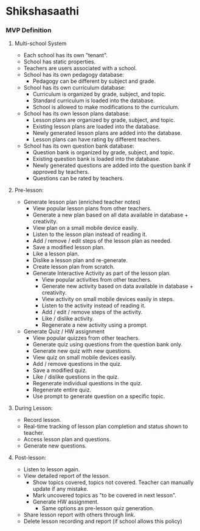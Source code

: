 # Shikshasaathi
### MVP Definition

1. Multi-school System

	- Each school has its own "tenant".
	- School has static properties.
	- Teachers are users associated with a school.
	- School has its own pedagogy database:
		- Pedagogy can be different by subject and grade.
	- School has its own curriculum database:
		- Curriculum is organized by grade, subject, and topic.
		- Standard curriculum is loaded into the database.
		- School is allowed to make modifications to the curriculum.
	- School has its own lesson plans database:
		- Lesson plans are organized by grade, subject, and topic.
		- Existing lesson plans are loaded into the database.
		- Newly generated lesson plans are added into the database.
		- Lesson plans can have rating by different teachers.
	- School has its own question bank database:
		- Question bank is organized by grade, subject, and topic.
		- Existing question bank is loaded into the database.
		- Newly generated questions are added into the question bank if approved by teachers.
		- Questions can be rated by teachers.

2. Pre-lesson:
	- Generate lesson plan (enriched teacher notes)
		- View popular lesson plans from other teachers.
		- Generate a new plan based on all data available in database + creativity.
		- View plan on a small mobile device easily.
		- Listen to the lesson plan instead of reading it.
		- Add / remove / edit steps of the lesson plan as needed.
		- Save a modified lesson plan.
		- Like a lesson plan.
		- Dislike a lesson plan and re-generate.
		- Create lesson plan from scratch.
		- Generate Interactive Activity as part of the lesson plan.
			- View popular activities from other teachers.
			- Generate new activity based on data available in database + creativity.
			- View activity on small mobile devices easily in steps.
			- Listen to the activity instead of reading it.
			- Add / edit / remove steps of the activity.
			- Like / dislike activity. 
			- Regenerate a new activity using a prompt.
	- Generate Quiz / HW assignment
		- View popular quizzes from other teachers.
		- Generate quiz using questions from the question bank only.
		- Generate new quiz with new questions.
		- View quiz on small mobile devices easily.
		- Add / remove questions in the quiz.
		- Save a modified quiz.
		- Like / dislike questions in the quiz.
		- Regenerate individual questions in the quiz.
		- Regenerate entire quiz.
		- Use prompt to generate question on a specific topic.

3. During Lesson:
	- Record lesson.
	- Real-time tracking of lesson plan completion and status shown to teacher.
	- Access lesson plan and questions.
	- Generate new questions.

4. Post-lesson:
	- Listen to lesson again.
	- View detailed report of the lesson.
		- Show topics covered, topics not covered. Teacher can manually update if any mistake.
		- Mark uncovered topics as "to be covered in next lesson".
		- Generate HW assignment.
			- Same options as pre-lesson quiz generation.
	- Share lesson report with others through link.
	- Delete lesson recording and report (if school allows this policy)
